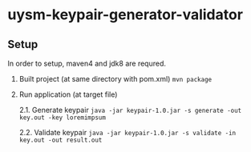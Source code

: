 # uysm-keypair-generator-validator
## Setup

In order to setup, maven4 and jdk8 are requred.

 1. Built project (at same directory with pom.xml)
    `mvn package`
 2. Run application (at target file)

    2.1. Generate keypair
    `java -jar keypair-1.0.jar -s generate -out key.out -key loremimpsum`

    2.2. Validate keypair
    `java -jar keypair-1.0.jar -s validate -in key.out -out result.out`